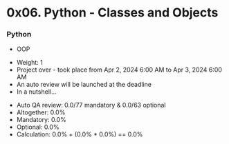 # 0x06. Python - Classes and Objects
### Python
* OOP
 - Weight: 1
 - Project over - took place from Apr 2, 2024 6:00 AM to Apr 3, 2024 6:00 AM
 - An auto review will be launched at the deadline
- In a nutshell…
* Auto QA review: 0.0/77 mandatory & 0.0/63 optional
* Altogether:  0.0%
* Mandatory: 0.0%
* Optional: 0.0%
* Calculation:  0.0% + (0.0% * 0.0%)  == 0.0%